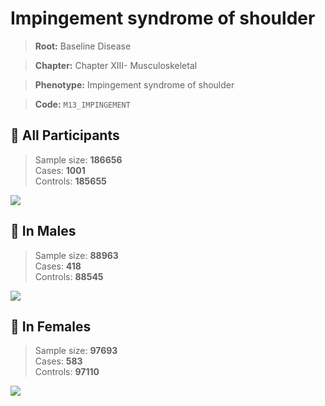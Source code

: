 # Impingement syndrome of shoulder

> **Root:** Baseline Disease  

> **Chapter:** Chapter XIII- Musculoskeletal  

> **Phenotype:** Impingement syndrome of shoulder  

> **Code:** `M13_IMPINGEMENT`

## 🧪 All Participants  
> Sample size: **186656**  
> Cases: **1001**  
> Controls: **185655**
<img src="/Disease/Figures/ALL/Baseline/M13_IMPINGEMENT.png"/>
<CsvTable src="/Disease/Data/ALL/Baseline/LG_M13_IMPINGEMENT.csv" label="🔍 View full results" />

## 👨 In Males  
> Sample size: **88963**  
> Cases: **418**  
> Controls: **88545**
<img src="/Disease/Figures/Male/Baseline/M13_IMPINGEMENT.png"/>
<CsvTable src="/Disease/Data/Male/Baseline/LG_M13_IMPINGEMENT.csv" label="🔍 View full results" />

## 👩 In Females  
> Sample size: **97693**  
> Cases: **583**  
> Controls: **97110**
<img src="/Disease/Figures/Female/Baseline/M13_IMPINGEMENT.png"/>
<CsvTable src="/Disease/Data/Female/Baseline/LG_M13_IMPINGEMENT.csv" label="🔍 View full results" />
